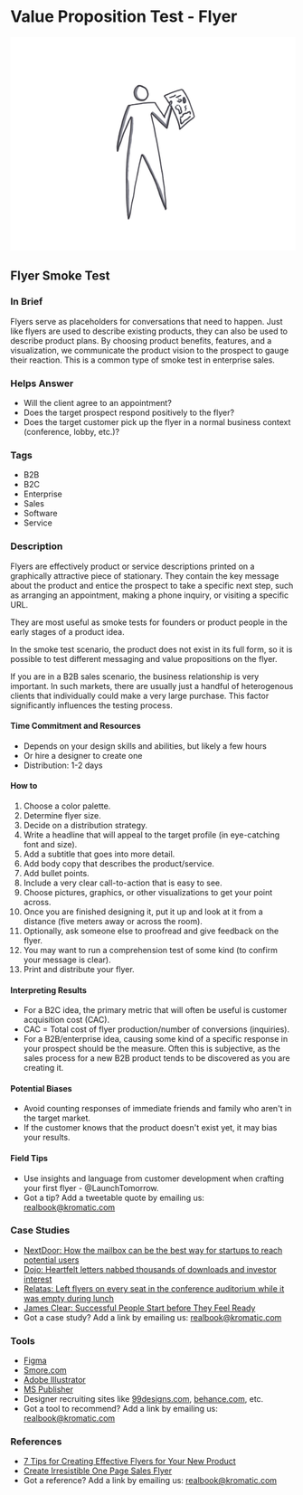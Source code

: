 # Value Proposition Test - Flyer

![](<../.gitbook/assets/illustration - flyer smoke test.png>)

## Flyer Smoke Test

### In Brief

Flyers serve as placeholders for conversations that need to happen. Just like flyers are used to describe existing products, they can also be used to describe product plans. By choosing product benefits, features, and a visualization, we communicate the product vision to the prospect to gauge their reaction. This is a common type of smoke test in enterprise sales.

### Helps Answer

* Will the client agree to an appointment?&#x20;
* Does the target prospect respond positively to the flyer?
* Does the target customer pick up the flyer in a normal business context (conference, lobby, etc.)?

### Tags

* B2B
* B2C
* Enterprise
* Sales
* Software
* Service

### Description

Flyers are effectively product or service descriptions printed on a graphically attractive piece of stationary. They contain the key message about the product and entice the prospect to take a specific next step, such as arranging an appointment, making a phone inquiry, or visiting a specific URL.

They are most useful as smoke tests for founders or product people in the early stages of a product idea.

In the smoke test scenario, the product does not exist in its full form, so it is possible to test different messaging and value propositions on the flyer.

If you are in a B2B sales scenario, the business relationship is very important. In such markets, there are usually just a handful of heterogenous clients that individually could make a very large purchase. This factor significantly influences the testing process.

#### Time Commitment and Resources

* Depends on your design skills and abilities, but likely a few hours
* Or hire a designer to create one
* Distribution: 1-2 days

#### How to

1. Choose a color palette.
2. Determine flyer size.
3. Decide on a distribution strategy.
4. Write a headline that will appeal to the target profile (in eye-catching font and size).
5. Add a subtitle that goes into more detail.
6. Add body copy that describes the product/service.
7. Add bullet points.
8. Include a very clear call-to-action that is easy to see.
9. Choose pictures, graphics, or other visualizations to get your point across.
10. Once you are finished designing it, put it up and look at it from a distance (five meters away or across the room).
11. Optionally, ask someone else to proofread and give feedback on the flyer.
12. You may want to run a comprehension test of some kind (to confirm your message is clear).
13. Print and distribute your flyer.

#### Interpreting Results

* For a B2C idea, the primary metric that will often be useful is customer acquisition cost (CAC).
* CAC = Total cost of flyer production/number of conversions (inquiries).
* For a B2B/enterprise idea, causing some kind of a specific response in your prospect should be the measure. Often this is subjective, as the sales process for a new B2B product tends to be discovered as you are creating it.

#### Potential Biases

* Avoid counting responses of immediate friends and family who aren't in the target market.
* If the customer knows that the product doesn't exist yet, it may bias your results.

#### Field Tips

* Use insights and language from customer development when crafting your first flyer - @LaunchTomorrow.
* Got a tip? Add a tweetable quote by emailing us: [realbook@kromatic.com](mailto:realbook@kromatic.com)

### Case Studies

* [NextDoor: How the mailbox can be the best way for startups to reach potential users](http://www.inc.com/alex-moazed/how-the-mailbox-can-be-the-best-way-for-startups-to-reach-potential-users.html)
* [Dojo: Heartfelt letters nabbed thousands of downloads and investor interest](http://observer.com/2014/09/forget-pr-emails-app-used-heartfelt-letters-nabbed-thousands-of-downloads-and-investor-interest/)
* [Relatas: Left flyers on every seat in the conference auditorium while it was empty during lunch](https://yourstory.com/2016/10/startup-marketing-watch-out/)
* [James Clear: Successful People Start before They Feel Ready](https://jamesclear.com/successful-people-start-before-they-feel-ready)
* Got a case study? Add a link by emailing us: [realbook@kromatic.com](mailto:realbook@kromatic.com)&#x20;

### Tools

* [Figma](https://www.figma.com/)
* [Smore.com](https://www.smore.com/)
* [Adobe Illustrator](https://www.adobe.com/products/illustrator.html)
* [MS Publisher](https://www.microsoft.com/en-us/microsoft-365/publisher)
* Designer recruiting sites like [99designs.com](https://99designs.com/), [behance.com](https://www.behance.net/onboarding/adobe), etc.
* Got a tool to recommend? Add a link by emailing us: [realbook@kromatic.com](mailto:realbook@kromatic.com)

### References

* [7 Tips for Creating Effective Flyers for Your New Product](http://jodycalkins.com/7-tips-for-creating-effective-flyers-for-your-new-product/)
* [Create Irresistible One Page Sales Flyer](https://www.linkedin.com/pulse/create-irresistible-one-page-sales-flyer-dave-palmer)
* Got a reference? Add a link by emailing us: [realbook@kromatic.com](mailto:realbook@kromatic.com)
